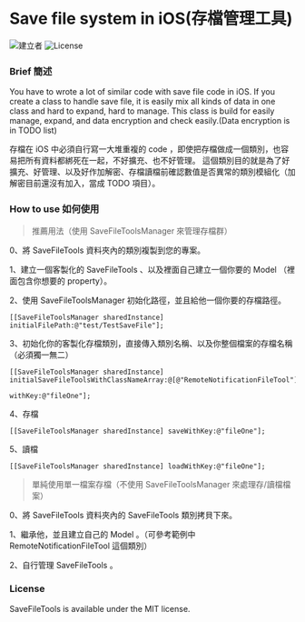 # Save file system in iOS(存檔管理工具)
![建立者](https://img.shields.io/badge/建立者-Coody-orange.svg)
![License](https://img.shields.io/dub/l/vibe-d.svg)

### Brief 簡述
You have to wrote a lot of similar code with save file code in iOS. If you create a class to handle save file, it is easily mix all kinds of data in one class and hard to expand, hard to manage.
This class is build for easily manage, expand, and data encryption and check easily.(Data encryption is in TODO list)

存檔在 iOS 中必須自行寫一大堆重複的 code ，即使把存檔做成一個類別，也容易把所有資料都綁死在一起，不好擴充、也不好管理。
這個類別目的就是為了好擴充、好管理、以及好作加解密、存檔讀檔前確認數值是否異常的類別模組化（加解密目前還沒有加入，當成 TODO 項目）。

### How to use 如何使用

>推薦用法（使用 SaveFileToolsManager 來管理存檔群）

0、將 SaveFileTools 資料夾內的類別複製到您的專案。

1、建立一個客製化的 SaveFileTools 、以及裡面自己建立一個你要的 Model （裡面包含你想要的 property）。

2、使用 SaveFileToolsManager 初始化路徑，並且給他一個你要的存檔路徑。
```
[[SaveFileToolsManager sharedInstance] initialFilePath:@"test/TestSaveFile"];
```
3、初始化你的客製化存檔類別，直接傳入類別名稱、以及你整個檔案的存檔名稱（必須獨一無二）
```
[[SaveFileToolsManager sharedInstance] initialSaveFileToolsWithClassNameArray:@[@"RemoteNotificationFileTool"]       
                                                                      withKey:@"fileOne"];
```
4、存檔
```
[[SaveFileToolsManager sharedInstance] saveWithKey:@"fileOne"];
```
5、讀檔
```
[[SaveFileToolsManager sharedInstance] loadWithKey:@"fileOne"];
```

> 單純使用單一檔案存檔（不使用 SaveFileToolsManager 來處理存/讀檔檔案）

0、將 SaveFileTools 資料夾內的 SaveFileTools 類別拷貝下來。

1、繼承他，並且建立自己的 Model 。（可參考範例中 RemoteNotificationFileTool 這個類別）

2、自行管理 SaveFileTools 。


### License

SaveFileTools is available under the MIT license.

